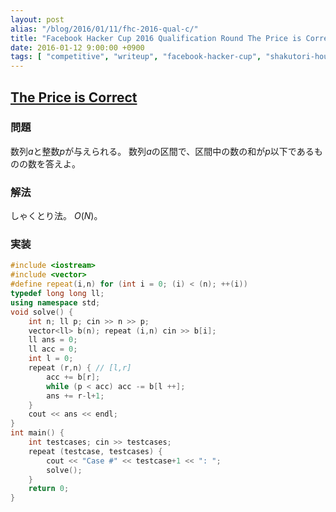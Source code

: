 ```yaml
---
layout: post
alias: "/blog/2016/01/11/fhc-2016-qual-c/"
title: "Facebook Hacker Cup 2016 Qualification Round The Price is Correct"
date: 2016-01-12 9:00:00 +0900
tags: [ "competitive", "writeup", "facebook-hacker-cup", "shakutori-hou" ]
---
```


## [The Price is Correct](https://www.facebook.com/hackercup/problem/881509321917182/)

### 問題

数列$a$と整数$p$が与えられる。
数列$a$の区間で、区間中の数の和が$p$以下であるものの数を答えよ。

### 解法

しゃくとり法。
$O(N)$。

### 実装

``` c++
#include <iostream>
#include <vector>
#define repeat(i,n) for (int i = 0; (i) < (n); ++(i))
typedef long long ll;
using namespace std;
void solve() {
    int n; ll p; cin >> n >> p;
    vector<ll> b(n); repeat (i,n) cin >> b[i];
    ll ans = 0;
    ll acc = 0;
    int l = 0;
    repeat (r,n) { // [l,r]
        acc += b[r];
        while (p < acc) acc -= b[l ++];
        ans += r-l+1;
    }
    cout << ans << endl;
}
int main() {
    int testcases; cin >> testcases;
    repeat (testcase, testcases) {
        cout << "Case #" << testcase+1 << ": ";
        solve();
    }
    return 0;
}
```
